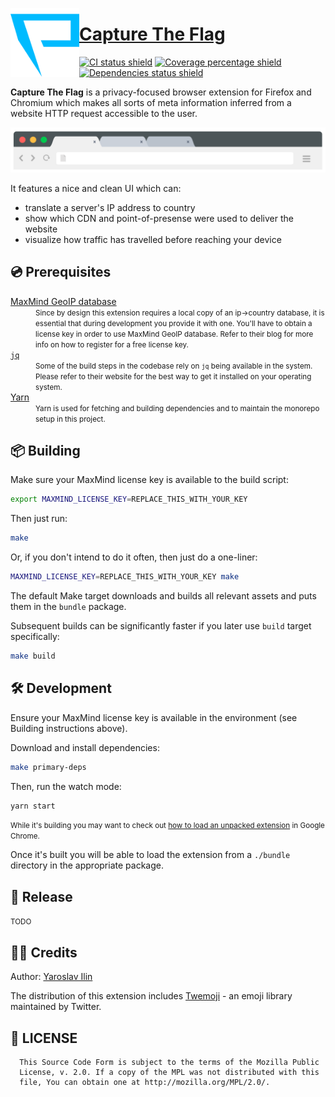 [<img src="./artwork/logo_icon.svg" alt="Capture The Flag Logo" width="110px" align="left" />](https://nilfalse.com/addons/ctf)

# [Capture The Flag](https://nilfalse.com/addons/ctf)

[![CI status shield](https://github.com/nilfalse/ctf/workflows/CI/badge.svg)](https://github.com/nilfalse/ctf/actions?query=workflow%3ACI)
[![Coverage percentage shield](https://coveralls.io/repos/github/nilfalse/ctf/badge.svg)](https://coveralls.io/github/nilfalse/ctf)
[![Dependencies status shield](https://badges.depfu.com/badges/c5efc2f68546b6c7cc2a0b1c896b2cd6/overview.svg)](https://depfu.com/github/nilfalse/ctf)

**Capture The Flag** is a privacy-focused browser extension for Firefox and Chromium which makes all sorts of meta information inferred from a website HTTP request accessible to the user.

[![Browser address bar demo illustration](./artwork/omnibox.svg)](https://nilfalse.com/addons/ctf)

It features a nice and clean UI which can:

- translate a server's IP address to country
- show which CDN and point-of-presense were used to deliver the website
- visualize how traffic has travelled before reaching your device

## 💿 Prerequisites

<dl>
    <dt>
        <a href="https://blog.maxmind.com/2019/12/18/significant-changes-to-accessing-and-using-geolite2-databases/">MaxMind GeoIP database</a>
    </dt>
    <dd>
        <small>
            Since by design this extension requires a local copy of an ip→country database, it is essential that during development you provide it with one.
            You'll have to obtain a license key in order to use MaxMind GeoIP database.
            Refer to their blog for more info on how to register for a free license key.
        </small>
    </dd>
    <dt>
        <a href="https://stedolan.github.io/jq/download/"><code>jq</code></a>
    </dt>
    <dd>
        <small>
            Some of the build steps in the codebase rely on <code>jq</code> being available in the system.
            Please refer to their website for the best way to get it installed on your operating system.
        </small>
    </dd>
    <dt>
        <a href="https://yarnpkg.com/">Yarn</a>
    </dt>
    <dd>
        <small>
            Yarn is used for fetching and building dependencies and to maintain the monorepo setup in this project.
        </small>
    </dd>
</dl>

## 📦 Building

Make sure your MaxMind license key is available to the build script:

```sh
export MAXMIND_LICENSE_KEY=REPLACE_THIS_WITH_YOUR_KEY
```

Then just run:

```sh
make
```

Or, if you don't intend to do it often, then just do a one-liner:

```sh
MAXMIND_LICENSE_KEY=REPLACE_THIS_WITH_YOUR_KEY make
```

The default Make target downloads and builds all relevant assets and puts them in the `bundle` package.

Subsequent builds can be significantly faster if you later use `build` target specifically:

```sh
make build
```

## 🛠️ Development

Ensure your MaxMind license key is available in the environment (see Building instructions above).

Download and install dependencies:

```sh
make primary-deps
```

Then, run the watch mode:

```sh
yarn start
```

<small>While it's building you may want to check out [how to load an unpacked extension](https://developer.chrome.com/extensions/faq#faq-dev-01) in Google Chrome.</small>

Once it's built you will be able to load the extension from a `./bundle` directory in the appropriate package.

## 🎁 Release

<small>TODO</small>

## 👨‍💻 Credits

Author: [Yaroslav Ilin](https://ilin.dk)

The distribution of this extension includes [Twemoji](https://github.com/twitter/twemoji) - an emoji library maintained by Twitter.

## 📄 LICENSE

```
  This Source Code Form is subject to the terms of the Mozilla Public
  License, v. 2.0. If a copy of the MPL was not distributed with this
  file, You can obtain one at http://mozilla.org/MPL/2.0/.
```
